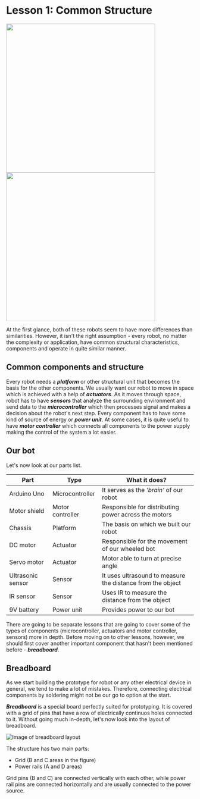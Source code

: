 # Lesson 1: Common Structure

<p float = "left">
  <img src = https://cdn.mos.cms.futurecdn.net/s9sxXfjdJwNhnpAoHgFegF.jpg width = "400"/>
  <img src = https://images-na.ssl-images-amazon.com/images/I/71M45gF1qKL._SL1500_.jpg width = "400"/>
</p>


At the first glance, both of these robots seem to have more differences than similarities. However, it isn't the right assumption - every robot, no matter the complexity or application, have common structural characteristics, components and operate in quite similar manner.

## Common components and structure
<Make a diagram showing the relationship between these things>

Every robot needs a ***platform*** or other structural unit that becomes the basis for the other components. We usually want our robot to move in space which is achieved with a help of ***actuators***. As it moves through space, robot has to have ***sensors*** that analyze the surrounding environment and send data to the ***microcontroller*** which then processes signal and makes a decision about the robot's next step. Every component has to have some kind of source of energy or ***power unit***. At some cases, it is quite useful to have ***motor controller*** which connects all components to the power supply making the control of the system a lot easier.

## Our bot

Let's now look at our parts list.

| Part | Type | What it does? |
| --- | --- | --- |
| Arduino Uno | Microcontroller | It serves as the *'brain'* of our robot |
| Motor shield | Motor controller | Responsible for distributing power across the motors |
| Chassis | Platform | The basis on which we built our robot |
| DC motor | Actuator | Responsible for the movement of our wheeled bot |
| Servo motor | Actuator | Motor able to turn at precise angle |
| Ultrasonic sensor | Sensor | It uses ultrasound to measure the distance from the object|
| IR sensor | Sensor | Uses IR to measure the distance from the object |
| 9V battery | Power unit | Provides power to our bot |

There are going to be separate lessons that are going to cover some of the types of components (microcontroller, actuators and motor controller, sensors) more in depth. Before moving on to other lessons, however, we should first cover another important component that hasn't been mentioned before - ***breadboard***.

## Breadboard

As we start building the prototype for robot or any other electrical device in general, we tend to make a lot of mistakes. Therefore, connecting electrical components by soldering might not be our go to option at the start. 

***Breadboard*** is a special board perfectly suited for prototyping. It is covered with a grid of pins that have a row of electrically continuos holes connected to it. Without going much in-depth, let's now look into the layout of breadboard.

![Image of breadboard layout](https://www.tweaking4all.com/wp-content/uploads/2013/12/basic_breadboard_layout.png)

The structure has two main parts:
- Grid (B and C areas in the figure)
- Power rails (A and D areas)

Grid pins (B and C) are connected vertically with each other, while power rail pins are connected horizontally and are usually connected to the power source.

